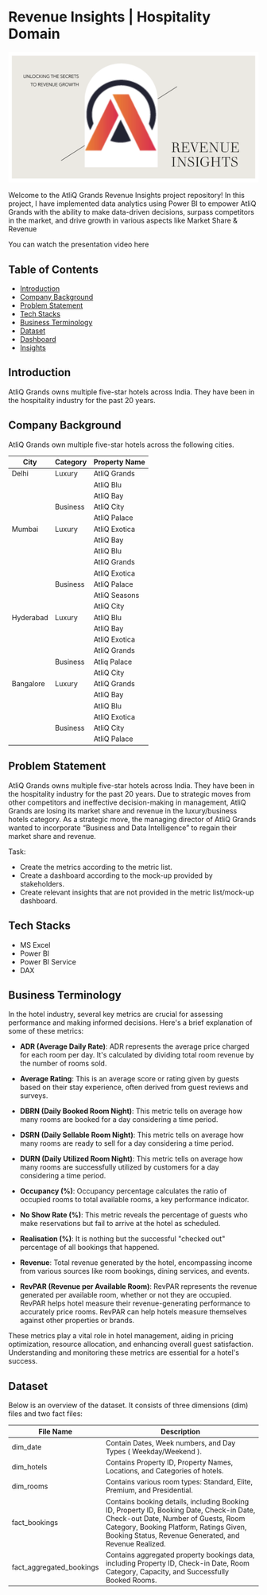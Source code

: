 # Revenue Insights | Hospitality Domain

![AtliQ Grands](images/Thumbnail1.png)

Welcome to the AtliQ Grands Revenue Insights project repository! In this project, I have implemented data analytics using Power BI to empower AtliQ Grands with the ability to make data-driven decisions, surpass competitors in the market, and drive growth in various aspects like Market Share & Revenue

You can watch the presentation video here

## Table of Contents

- [Introduction](#introduction)
- [Company Background](#company-background)
- [Problem Statement](#problem-statement)
- [Tech Stacks](#tech-stacks)
- [Business Terminology](#business-terminology)
- [Dataset](#dataset)
- [Dashboard](#dashboard)
- [Insights](#insights)

## Introduction

AtliQ Grands owns multiple five-star hotels across India. They have been in the hospitality industry for the past 20 years.

## Company Background

AtliQ Grands own multiple five-star hotels across the following cities.

| City       | Category | Property Name       |
|------------|----------|----------------------|
| Delhi      | Luxury   | AtliQ Grands        |
|            |          | AtliQ Blu           |
|            |          | AtliQ Bay           |
|            | Business | AtliQ City           |
|            |          | AtliQ Palace         |
| Mumbai     | Luxury   | AtliQ Exotica       |
|            |          | AtliQ Bay           |
|            |          | AtliQ Blu          |
|            |          | AtliQ Grands           |
|            |          | AtliQ Exotica           |
|            | Business | AtliQ Palace         |
|            |          | AtliQ Seasons          |
|            |          | AtliQ City          |
| Hyderabad  | Luxury   | AtliQ Blu           |
|            |          | AtliQ Bay           |
|            |          | AtliQ Exotica         |
|            |          | AtliQ Grands       |
|            | Business | Atliq Palace          |
|            |          | AtliQ City        |
| Bangalore  | Luxury   | AtliQ Grands        |
|            |          | AtliQ Bay           |
|            |          | AtliQ Blu          |
|            |          | AtliQ Exotica         |
|            | Business | AtliQ City           |
|            |          | AtliQ Palace         |


## Problem Statement

AtliQ Grands owns multiple five-star hotels across India. 
They have been in the hospitality industry for the past 20 years. 
Due to strategic moves from other competitors and ineffective decision-making in management, AtliQ Grands are losing its market share and revenue in the luxury/business hotels category. 
As a strategic move, the managing director of AtliQ Grands wanted to incorporate “Business and Data Intelligence” to regain their market share and revenue.

Task:
- Create the metrics according to the metric list.
- Create a dashboard according to the mock-up provided by stakeholders.
- Create relevant insights that are not provided in the metric list/mock-up dashboard.

## Tech Stacks

- MS Excel
- Power BI
- Power BI Service
- DAX

## Business Terminology

In the hotel industry, several key metrics are crucial for assessing performance and making informed decisions. Here's a brief explanation of some of these metrics:

- **ADR (Average Daily Rate)**: ADR represents the average price charged for each room per day. It's calculated by dividing total room revenue by the number of rooms sold.

- **Average Rating**: This is an average score or rating given by guests based on their stay experience, often derived from guest reviews and surveys.

- **DBRN (Daily Booked Room Night)**: This metric tells on average how many rooms are booked for a day considering a time period.
  
- **DSRN (Daily Sellable Room Night)**: This metric tells on average how many rooms are ready to sell for a day considering a time period.

- **DURN (Daily Utilized Room Night)**: This metric tells on average how many rooms are successfully utilized by customers for a day considering a time period.

- **Occupancy (%)**: Occupancy percentage calculates the ratio of occupied rooms to total available rooms, a key performance indicator.

- **No Show Rate (%)**: This metric reveals the percentage of guests who make reservations but fail to arrive at the hotel as scheduled.

- **Realisation (%)**: It is nothing but the successful "checked out" percentage of all bookings that happened.

- **Revenue**: Total revenue generated by the hotel, encompassing income from various sources like room bookings, dining services, and events.

- **RevPAR (Revenue per Available Room)**: RevPAR represents the revenue generated per available room, whether or not they are occupied. RevPAR helps hotel measure their revenue-generating performance to accurately price rooms. RevPAR can help hotels measure themselves against other properties or brands. 

These metrics play a vital role in hotel management, aiding in pricing optimization, resource allocation, and enhancing overall guest satisfaction. Understanding and monitoring these metrics are essential for a hotel's success.

## Dataset

Below is an overview of the dataset. It consists of three dimensions (dim) files and two fact files:

| File Name                | Description                |
|--------------------------|----------------------------|
| dim_date     | Contain Dates, Week numbers, and Day Types ( Weekday/Weekend ).   |
| dim_hotels        | Contains Property ID, Property Names, Locations, and Categories of hotels.  |
| dim_rooms        | Contains various room types: Standard, Elite, Premium, and Presidential.  |
| fact_bookings       | Contains booking details, including Booking ID, Property ID, Booking Date, Check-in Date, Check-out Date, Number of Guests, Room Category, Booking Platform, Ratings Given, Booking Status, Revenue Generated, and Revenue Realized. |
| fact_aggregated_bookings       | Contains aggregated property bookings data, including Property ID, Check-in Date, Room Category, Capacity, and Successfully Booked Rooms. |




